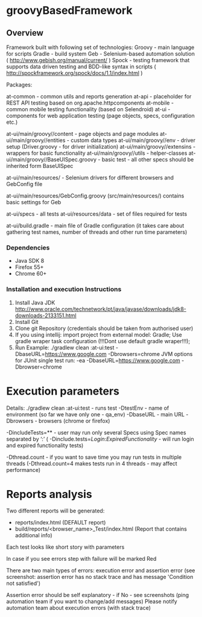 # groovyBasedFramework

## Overview

Framework built with following set of technologies:
Groovy - main language for scripts
Gradle - build system
Geb - Selenium-based automation solution ( http://www.gebish.org/manual/current/ )
Spock - testing framework that supports data driven testing and BDD-like syntax in scripts ( http://spockframework.org/spock/docs/1.1/index.html )

Packages:

at-common - common utils and reports generation
at-api  - placeholder for REST API testing based on org.apache.httpcomponents
at-mobile - common mobile testing functionality (based on Selendroid)
at-ui - components for web application testing (page objects, specs, configuration etc.)

at-ui/main/groovy//content - page objects and page modules
at-ui/main/groovy//entities - custom data types
at-ui/main/groovy//env - driver setup (Driver.groovy - for driver initialization)
at-ui/main/groovy//extensins - wrappers for basic functionality
at-ui/main/groovy//utils - helper-classes
at-ui/main/groovy//BaseUISpec.groovy - basic test - all other specs should be inherited form BaseUISpec

at-ui/main/resources/ - Selenium drivers for different browsers and GebConfig file

at-ui/main/resources/GebConfig.groovy (src/main/resources/) contains basic settings for Geb

at-ui/specs - all tests
at-ui/resources/data - set of files required for tests

at-ui/build.gradle - main file of Gradle configuration (it takes care about gathering test names, number of threads and other run time parameters)

### Dependencies
- Java SDK 8
- Firefox 55+
- Chrome 60+

### Installation and execution Instructions

1. Install Java JDK http://www.oracle.com/technetwork/pt/java/javase/downloads/jdk8-downloads-2133151.html
2. Install Git
3. Clone git Repository (credentials should be taken from authorised user)
4. If you using intellij: import project from external model: Gradle; Use gradle wraper task configuration (!!!Dont use default gradle wraper!!!);
5. Run
Example: ./gradlew clean :at-ui:test -DbaseURL=https://www.google.com -Dbrowsers=chrome
JVM options for JUnit single test run: -ea -DbaseURL=https://www.google.com -Dbrowser=chrome

# Execution parameters

Details:
./gradlew clean :at-ui:test  - runs test
-DtestEnv - name of environment (so far we have only one - qa_env)
-DbaseURL - main URL
-Dbrowsers - browsers (chrome or firefox)

-DincludeTests=** - user may run only several Specs using Spec names separated by ‘:’
( -Dinclude.tests=*Login*:*ExpiredFunctionality* - will run login and expired functionality tests)

-Dthread.count - if you want to save time you may run tests in multiple threads
(-Dthread.count=4 makes tests run in 4 threads - may affect performance)

# Reports analysis

Two different reports will be generated:

- reports/index.html  (DEFAULT report)
- build/reports/<browser_name>_Test/index.html (Report that contains additional info)

Each test looks like short story with parameters

In case if you see errors step with failure will be marked Red

There are two main types of errors: execution error and assertion error (see screenshot: assertion error has no stack trace and has message 'Condition not satisfied')

Assertion error should be self explanatory - if No - see screenshots (ping automation team if you want to change/add messages)
Please notify automation team about execution errors (with stack trace)



